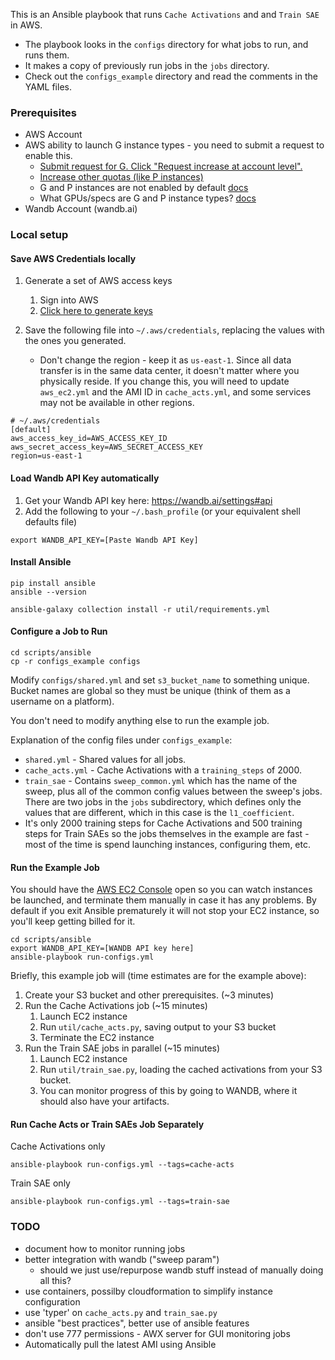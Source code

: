 This is an Ansible playbook that runs `Cache Activations` and and `Train SAE` in AWS.

- The playbook looks in the `configs` directory for what jobs to run, and runs them.
- It makes a copy of previously run jobs in the `jobs` directory.
- Check out the `configs_example` directory and read the comments in the YAML files.

### Prerequisites
- AWS Account
- AWS ability to launch G instance types - you need to submit a request to enable this.
  - [Submit request for G. Click "Request increase at account level".](https://us-east-1.console.aws.amazon.com/servicequotas/home/services/ec2/quotas/L-3819A6DF)
  - [Increase other quotas (like P instances)](https://us-east-1.console.aws.amazon.com/servicequotas/home/services/ec2/quotas)
  - G and P instances are not enabled by default [docs](https://docs.aws.amazon.com/AWSEC2/latest/UserGuide/ec2-resource-limits.html)
  - What GPUs/specs are G and P instance types? [docs](https://docs.aws.amazon.com/dlami/latest/devguide/gpu.html)
- Wandb Account (wandb.ai)

### Local setup

#### Save AWS Credentials locally
1) Generate a set of AWS access keys 
   1) Sign into AWS
   2) [Click here to generate keys](
	https://us-east-1.console.aws.amazon.com/iam/home?region=us-east-1#/security_credentials/access-key-wizard)

2) Save the following file into `~/.aws/credentials`, replacing the values with the ones you generated.
   - Don't change the region - keep it as `us-east-1`. Since all data transfer is in the same data center, it doesn't matter where you physically reside. If you change this, you will need to update `aws_ec2.yml` and the AMI ID in `cache_acts.yml`, and some services may not be available in other regions.

```
# ~/.aws/credentials
[default]
aws_access_key_id=AWS_ACCESS_KEY_ID
aws_secret_access_key=AWS_SECRET_ACCESS_KEY
region=us-east-1
```

#### Load Wandb API Key automatically
1) Get your Wandb API key here: https://wandb.ai/settings#api
2) Add the following to your `~/.bash_profile` (or your equivalent shell defaults file)
```
export WANDB_API_KEY=[Paste Wandb API Key]
```

#### Install Ansible

```
pip install ansible
ansible --version

ansible-galaxy collection install -r util/requirements.yml
```

#### Configure a Job to Run
```
cd scripts/ansible
cp -r configs_example configs
```
Modify `configs/shared.yml` and set `s3_bucket_name` to something unique. Bucket names are global so they must be unique (think of them as a username on a platform).

You don't need to modify anything else to run the example job.

Explanation of the config files under `configs_example`:
- `shared.yml` - Shared values for all jobs.
- `cache_acts.yml` - Cache Activations with a `training_steps` of 2000.
- `train_sae` - Contains `sweep_common.yml` which has the name of the sweep, plus all of the common config values between the sweep's jobs. There are two jobs in the `jobs` subdirectory, which defines only the values that are different, which in this case is the `l1_coefficient`.
- It's only 2000 training steps for Cache Activations and 500 training steps for Train SAEs so the jobs themselves in the example are fast - most of the time is spend launching instances, configuring them, etc.

#### Run the Example Job

You should have the [AWS EC2 Console](https://us-east-1.console.aws.amazon.com/ec2/home?region=us-east-1) open so you can watch instances be launched, and terminate them manually in case it has any problems. By default if you exit Ansible prematurely it will not stop your EC2 instance, so you'll keep getting billed for it.

```
cd scripts/ansible
export WANDB_API_KEY=[WANDB API key here]
ansible-playbook run-configs.yml
```

Briefly, this example job will (time estimates are for the example above):
1) Create your S3 bucket and other prerequisites. (~3 minutes)
2) Run the Cache Activations job (~15 minutes)
   1) Launch EC2 instance
   2) Run `util/cache_acts.py`, saving output to your S3 bucket
   3) Terminate the EC2 instance
3) Run the Train SAE jobs in parallel (~15 minutes)
   1) Launch EC2 instance
   2) Run `util/train_sae.py`, loading the cached activations from your S3 bucket.
   3) You can monitor progress of this by going to WANDB, where it should also have your artifacts.


#### Run Cache Acts or Train SAEs Job Separately

Cache Activations only
```
ansible-playbook run-configs.yml --tags=cache-acts
```

Train SAE only
```
ansible-playbook run-configs.yml --tags=train-sae
```

### TODO
   - document how to monitor running jobs
   - better integration with wandb ("sweep param")
     - should we just use/repurpose wandb stuff instead of manually doing all this?
   - use containers, possilby cloudformation to simplify instance configuration
   - use 'typer' on `cache_acts.py` and `train_sae.py` 
   - ansible "best practices", better use of ansible features
   - don't use 777 permissions
	- AWX server for GUI monitoring jobs
   - Automatically pull the latest AMI using Ansible
